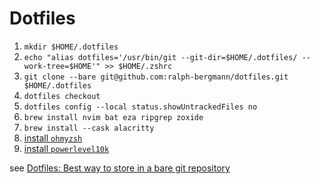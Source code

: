 # Dotfiles

1. `mkdir $HOME/.dotfiles`
2. `echo "alias dotfiles='/usr/bin/git --git-dir=$HOME/.dotfiles/ --work-tree=$HOME'" >> $HOME/.zshrc`
3. `git clone --bare git@github.com:ralph-bergmann/dotfiles.git $HOME/.dotfiles`
4. `dotfiles checkout`
5. `dotfiles config --local status.showUntrackedFiles no`
6. `brew install nvim bat eza ripgrep zoxide`
7. `brew install --cask alacritty`
8. [install `ohmyzsh`](https://github.com/ohmyzsh/ohmyzsh?tab=readme-ov-file#basic-installation)
9. [install `powerlevel10k`](https://github.com/romkatv/powerlevel10k?tab=readme-ov-file#oh-my-zsh)

see [Dotfiles: Best way to store in a bare git repository](https://www.atlassian.com/git/tutorials/dotfiles)
